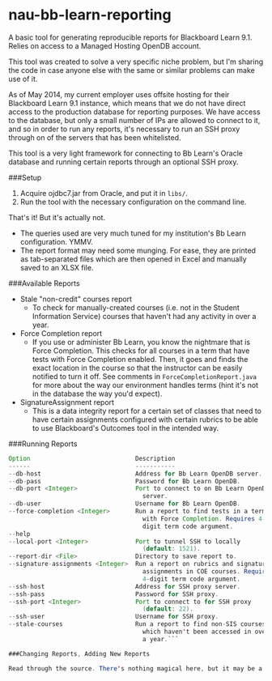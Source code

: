 # nau-bb-learn-reporting
A basic tool for generating reproducible reports for Blackboard Learn 9.1. Relies on access to a Managed Hosting OpenDB account.

This tool was created to solve a very specific niche problem, but I'm sharing the code in case anyone else with the same or similar problems can make use of it.

As of May 2014, my current employer uses offsite hosting for their Blackboard Learn 9.1 instance, which means that we do not have direct access to the production database for reporting purposes. We have access to the database, but only a small number of IPs are allowed to connect to it, and so in order to run any reports, it's necessary to run an SSH proxy through on of the servers that has been whitelisted.

This tool is a very light framework for connecting to Bb Learn's Oracle database and running certain reports through an optional SSH proxy.

###Setup

1. Acquire ojdbc7.jar from Oracle, and put it in `libs/`.
2. Run the tool with the necessary configuration on the command line.

That's it! But it's actually not.

* The queries used are very much tuned for my institution's Bb Learn configuration. YMMV.
* The report format may need some munging. For ease, they are printed as tab-separated files which are then opened in Excel and manually saved to an XLSX file.

###Available Reports

* Stale "non-credit" courses report
  * To check for manually-created courses (i.e. not in the Student Information Service) courses that haven't had any activity in over a year.
* Force Completion report
  * If you use or administer Bb Learn, you know the nightmare that is Force Completion. This checks for all courses in a term that have tests with Force Completion enabled. Then, it goes and finds the exact location in the course so that the instructor can be easily notified to turn it off. See comments in `ForceCompletionReport.java` for more about the way our environment handles terms (hint it's not in the database the way you'd expect).
* SignatureAssignment report
  * This is a data integrity report for a certain set of classes that need to have certain assignments configured with certain rubrics to be able to use Blackboard's Outcomes tool in the intended way.

###Running Reports


```java -jar build/libs/nau-bb-learn-reporting-1.0-capsule.jar --help
Option                             Description                           
------                             -----------                           
--db-host                          Address for Bb Learn OpenDB server.   
--db-pass                          Password for Bb Learn OpenDB.         
--db-port <Integer>                Port to connect to on Bb Learn OpenDB 
                                     server.                             
--db-user                          Username for Bb Learn OpenDB.         
--force-completion <Integer>       Run a report to find tests in a term  
                                     with Force Completion. Requires 4-  
                                     digit term code argument.           
--help                                                                   
--local-port <Integer>             Port to tunnel SSH to locally         
                                     (default: 1521).                    
--report-dir <File>                Directory to save report to.          
--signature-assignments <Integer>  Run a report on rubrics and signature 
                                     assignments in COE courses. Requires
                                     4-digit term code argument.         
--ssh-host                         Address for SSH proxy server.         
--ssh-pass                         Password for SSH proxy.               
--ssh-port <Integer>               Port to connect to for SSH proxy      
                                     (default: 22).                      
--ssh-user                         Username for SSH proxy.               
--stale-courses                    Run a report to find non-SIS courses  
                                     which haven't been accessed in over 
                                     a year.```

###Changing Reports, Adding New Reports

Read through the source. There's nothing magical here, but it may be a convenient way to provide some structure to your institution's current SQL-based reporting, especially if you have to manually fire up an SSH tunnel every time you do it. As you can see, it's under the MIT license currently. Please attribute Northern Arizona University, as I wrote it while under their employ.
